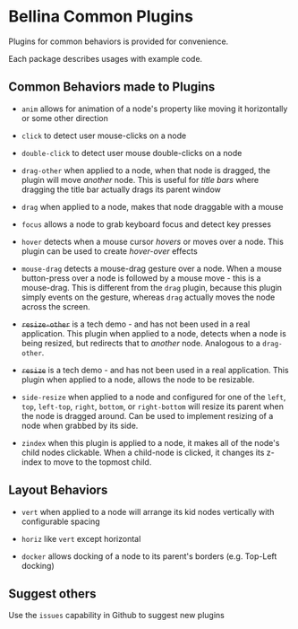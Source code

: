 # Bellina Common Plugins

Plugins for common behaviors is provided for convenience.

Each package describes usages with example code.

## Common Behaviors made to Plugins

* `anim` allows for animation of a node's property like moving it horizontally or some other direction

* `click` to detect user mouse-clicks on a node

* `double-click` to detect user mouse double-clicks on a node

* `drag-other` when applied to a node, when that node is dragged, the plugin will move *another* node.  This is useful for *title bars* where dragging the title bar actually drags its parent window

* `drag` when applied to a node, makes that node draggable with a mouse

* `focus` allows a node to grab keyboard focus and detect key presses

* `hover` detects when a mouse cursor *hovers* or moves over a node.  This plugin can be used to create *hover-over* effects

* `mouse-drag` detects a mouse-drag gesture over a node.  When a mouse button-press over a node is followed by a mouse move - this is a mouse-drag.  This is different from the `drag` plugin, because this plugin simply events on the gesture, whereas `drag` actually moves the node across the screen.

* ~~`resize-other`~~ is a tech demo - and has not been used in a real application.  This plugin when applied to a node, detects when a node is being resized, but redirects that to *another* node.  Analogous to a `drag-other`.

* ~~`resize`~~ is a tech demo - and has not been used in a real application.  This plugin when applied to a node, allows the node to be resizable.

* `side-resize` when applied to a node and configured for one of the `left`, `top`, `left-top`, `right`, `bottom`, or `right-bottom` will resize its parent when the node is dragged around.  Can be used to implement resizing of a node when grabbed by its side.

* `zindex` when this plugin is applied to a node, it makes all of the node's child nodes clickable.  When a child-node is clicked, it changes its z-index to move to the topmost child.

## Layout Behaviors

* `vert` when applied to a node will arrange its kid nodes vertically with configurable spacing

* `horiz` like `vert` except horizontal

* `docker` allows docking of a node to its parent's borders (e.g. Top-Left docking)

## Suggest others

Use the `issues` capability in Github to suggest new plugins
